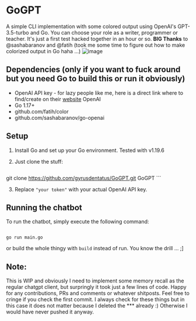 
# GoGPT

A simple CLI implementation with some colored output using OpenAI's GPT-3.5-turbo and Go. You can choose your role as a writer, programmer or teacher. It's just a first test hacked together in an hour or so.
**BIG Thanks** to @sashabaranov and @fatih (took me some time to figure out how to make colorized output in Go haha ...)
![image](https://user-images.githubusercontent.com/33793809/226075172-999091ba-586d-4bbf-960f-ab808752eb51.png)
## Dependencies (only if you want to fuck around but you need Go to build this or run it obviously)
- OpenAI API key - for lazy people like me, here is a direct link where to find/create on their [website](https://platform.openai.com/account/api-keys) OpenAI
- Go 1.17+ 
- github.com/fatih/color
- github.com/sashabaranov/go-openai

## Setup

1. Install Go and set up your Go environment. Tested with v1.19.6
2. Just clone the stuff:

    ```
git clone https://github.com/gyrusdentatus/GoGPT.git GoGPT
    ```

3. Replace `"your token"` with your actual OpenAI API key.

## Running the chatbot

To run the chatbot, simply execute the following command:

```

go run main.go

```

or build the whole thingy with `build` instead of run. You know the drill ... ;] 

## Note:
This is WIP and obviously I need to implement some memory recall as the regular chatgpt client, but surpringly it took just a few lines of code.
Happy for any contributions, PRs and comments or whatever shitposts. Feel free to cringe if you check the first commit. I always check for these things but in this case it does not matter because I deleted the *** already :) 
Otherwise I would have never pushed it anyway. 

